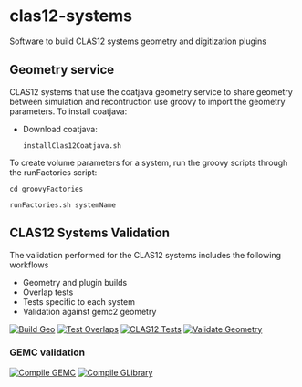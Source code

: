# clas12-systems

Software to build CLAS12 systems geometry and digitization plugins

## Geometry service

CLAS12 systems that use the coatjava geometry service to share geometry between simulation and recontruction 
use groovy to import the geometry parameters. To install coatjava:

- Download coatjava:

  `installClas12Coatjava.sh`

To create volume parameters for a system, run the groovy scripts through the runFactories script:

  `cd groovyFactories` 
  
  `runFactories.sh systemName`


## CLAS12 Systems Validation

The validation performed for the CLAS12 systems includes the following workflows

- Geometry and plugin builds
- Overlap tests
- Tests specific to each system
- Validation against gemc2 geometry 

[![Build Geo](https://github.com/gemc/clas12-systems/actions/workflows/build.yml/badge.svg)](https://github.com/gemc/clas12-systems/actions/workflows/build.yml)
[![Test Overlaps](https://github.com/gemc/clas12-systems/actions/workflows/overlaps.yml/badge.svg)](https://github.com/gemc/clas12-systems/actions/workflows/overlaps.yml)
[![CLAS12 Tests](https://github.com/gemc/clas12-systems/actions/workflows/tests.yml/badge.svg)](https://github.com/gemc/clas12-systems/actions/workflows/tests.yml)
[![Validate Geometry](https://github.com/gemc/clas12-systems/actions/workflows/validate.yml/badge.svg)](https://github.com/gemc/clas12-systems/actions/workflows/validate.yml)

### GEMC validation

[![Compile GEMC](https://github.com/gemc/src/actions/workflows/build.yml/badge.svg)](https://github.com/gemc/src/actions/workflows/build.yml)
[![Compile GLibrary](https://github.com/gemc/glibrary/actions/workflows/build.yml/badge.svg)](https://github.com/gemc/glibrary/actions/workflows/build.yml)

